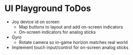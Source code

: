 UI Playground ToDos
===================

 * Joy device id on screen
   * Map buttons to layout and add on-screen indicators
   * On-screen indicators for analog sticks
 * Gyro
   * Rotate camera so in-game horizon matches real world
 * Implement touch input/control for on-screen analog sticks
